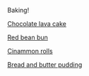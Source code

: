 Baking! 

[Chocolate lava cake](/baking/choc-lava-cake.md)

[Red bean bun](https://www.justonecookbook.com/anpan/)

[Cinammon rolls](https://minimalistbaker.com/the-worlds-easiest-cinnamon-rolls/)

[Bread and butter pudding](https://www.goodtoknow.co.uk/food/how-to/how-to-make-bread-and-butter-pudding-295137)

